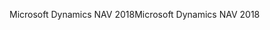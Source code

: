 <span data-ttu-id="3332e-101">Microsoft Dynamics NAV 2018</span><span class="sxs-lookup"><span data-stu-id="3332e-101">Microsoft Dynamics NAV 2018</span></span>